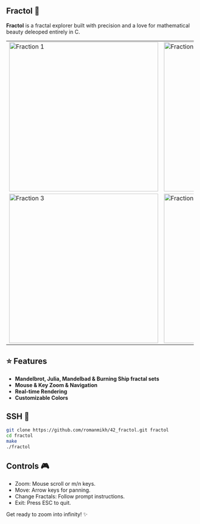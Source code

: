 ## Fractol 🌌

**Fractol** is a fractal explorer built with precision and a love for mathematical beauty deleoped entirely in C.

<p align="center">
  <table>
    <tr>
      <td><img src="./img/frac1.png" alt="Fraction 1" width="400"/></td>
      <td><img src="./img/frac2.png" alt="Fraction 2" width="400"/></td>
    </tr>
    <tr>
      <td><img src="./img/frac3.png" alt="Fraction 3" width="400"/></td>
      <td><img src="./img/frac4.png" alt="Fraction 4" width="400"/></td>
    </tr>
  </table>
</p>

## ⭐ Features

- **Mandelbrot, Julia, Mandelbad & Burning Ship fractal sets**
- **Mouse & Key Zoom & Navigation**
- **Real-time Rendering**
- **Customizable Colors**

## SSH 🚀

```bash
git clone https://github.com/romanmikh/42_fractol.git fractol
cd fractol
make
./fractol
```

## Controls 🎮
- Zoom: Mouse scroll or m/n keys.
- Move: Arrow keys for panning.
- Change Fractals: Follow prompt instructions.
- Exit: Press ESC to quit.

Get ready to zoom into infinity! ✨
